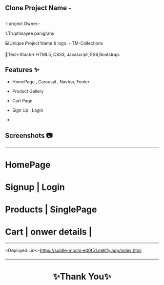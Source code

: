 ## Clone Project Name - 

## 

✨project Owner:-

1.Truptimayee panigrahy
<br>

💻Unique Project Name & logo :- TM-Collections 



💫Tech-Stack->
 HTML5, CSS3, Javascript, ES6,Bootstrap.




## Features ✨

- HomePage , Carousal , Navbar, Footer

- Product Gallery

- Cart Page

- Sign Up , Login
- 



## Screenshots 📷

---

# HomePage



# Signup | Login


# Products | SinglePage


# Cart | onwer details |


---

⭐Deployed Link:-https://subtle-mochi-e00f51.netlify.app/index.html

---

<h1 align="center">✨Thank You✨</h1>
